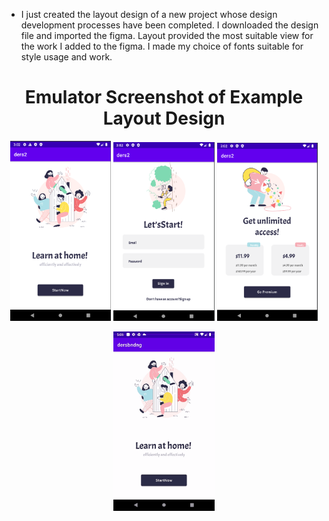 - I just created the layout design of a new project whose design development processes have been completed. I downloaded the design file and imported the figma. Layout provided the most suitable view for the work I added to the figma. I made my choice of fonts suitable for style usage and work.


<h1 align="center">Emulator Screenshot of Example Layout Design</h1>


<p align="center"  width="70%">
  <img width="32%" src="https://github.com/Cansu-Kose/AD2-BootcampProgress/blob/main/Projeler/Project%2001%20-%20Layout%20Exercise%20Project/image/resim1.png" alt="Sublime's custom image"/>
   <img width="32%" src="https://github.com/Cansu-Kose/AD2-BootcampProgress/blob/main/Projeler/Project%2001%20-%20Layout%20Exercise%20Project/image/resim2.png" alt="Sublime's custom image"/>
  <img width="32%" src="https://github.com/Cansu-Kose/AD2-BootcampProgress/blob/main/Projeler/Project%2001%20-%20Layout%20Exercise%20Project/image/resim3.png" alt="Sublime's custom image"/>
</p>

<p align="center"  width="70%">
  <img width="32%" src="https://github.com/Cansu-Kose/AD2-BootcampProgress/blob/main/Projeler/Project%2003%20-%20Layout%20Exercise%20Databinding/image/anim1.gif" alt="Sublime's custom image"/>
</p>



